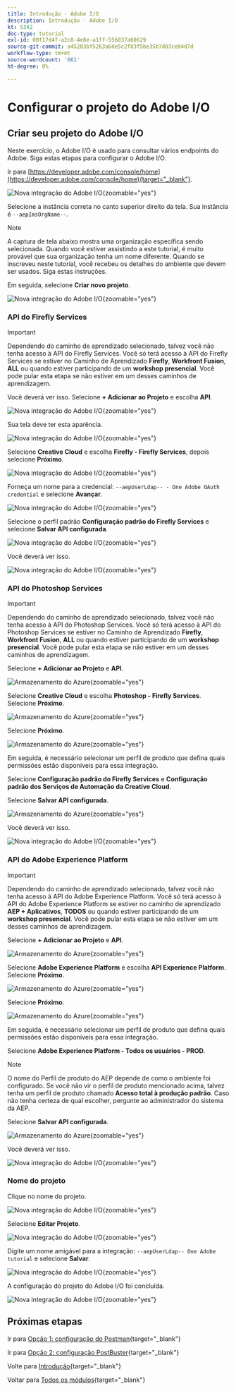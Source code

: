 ```yaml
---
title: Introdução - Adobe I/O
description: Introdução - Adobe I/O
kt: 5342
doc-type: tutorial
exl-id: 00f17d4f-a2c8-4e8e-a1ff-556037a60629
source-git-commit: a45283bf5263a6de5c2f83f5be35b7d03ce04d7d
workflow-type: tm+mt
source-wordcount: '661'
ht-degree: 0%

---
```


# Configurar o projeto do Adobe I/O

## Criar seu projeto do Adobe I/O

Neste exercício, o Adobe I/O é usado para consultar vários endpoints do Adobe. Siga estas etapas para configurar o Adobe I/O.

Ir para [https://developer.adobe.com/console/home](https://developer.adobe.com/console/home){target="_blank"}.

![Nova integração do Adobe I/O](./images/iohome.png){zoomable="yes"}

Selecione a instância correta no canto superior direito da tela. Sua instância é `--aepImsOrgName--`.

>[!NOTE]
>
> A captura de tela abaixo mostra uma organização específica sendo selecionada. Quando você estiver assistindo a este tutorial, é muito provável que sua organização tenha um nome diferente. Quando se inscreveu neste tutorial, você recebeu os detalhes do ambiente que devem ser usados. Siga estas instruções.

Em seguida, selecione **Criar novo projeto**.

![Nova integração do Adobe I/O](./images/iocomp.png){zoomable="yes"}

### API do Firefly Services

>[!IMPORTANT]
>
>Dependendo do caminho de aprendizado selecionado, talvez você não tenha acesso à API do Firefly Services. Você só terá acesso à API do Firefly Services se estiver no Caminho de Aprendizado **Firefly**, **Workfront Fusion**, **ALL** ou quando estiver participando de um **workshop presencial**. Você pode pular esta etapa se não estiver em um desses caminhos de aprendizagem.

Você deverá ver isso. Selecione **+ Adicionar ao Projeto** e escolha **API**.

![Nova integração do Adobe I/O](./images/adobe_io_access_api.png){zoomable="yes"}

Sua tela deve ter esta aparência.

![Nova integração do Adobe I/O](./images/api1.png){zoomable="yes"}

Selecione **Creative Cloud** e escolha **Firefly - Firefly Services**, depois selecione **Próximo**.

![Nova integração do Adobe I/O](./images/api3.png){zoomable="yes"}

Forneça um nome para a credencial: `--aepUserLdap-- - One Adobe OAuth credential` e selecione **Avançar**.

![Nova integração do Adobe I/O](./images/api4.png){zoomable="yes"}

Selecione o perfil padrão **Configuração padrão do Firefly Services** e selecione **Salvar API configurada**.

![Nova integração do Adobe I/O](./images/api9.png){zoomable="yes"}

Você deverá ver isso.

![Nova integração do Adobe I/O](./images/api10.png){zoomable="yes"}

### API do Photoshop Services

>[!IMPORTANT]
>
>Dependendo do caminho de aprendizado selecionado, talvez você não tenha acesso à API do Photoshop Services. Você só terá acesso à API do Photoshop Services se estiver no Caminho de Aprendizado **Firefly**, **Workfront Fusion**, **ALL** ou quando estiver participando de um **workshop presencial**. Você pode pular esta etapa se não estiver em um desses caminhos de aprendizagem.

Selecione **+ Adicionar ao Projeto** e **API**.

![Armazenamento do Azure](./images/ps2.png){zoomable="yes"}

Selecione **Creative Cloud** e escolha **Photoshop - Firefly Services**. Selecione **Próximo**.

![Armazenamento do Azure](./images/ps3.png){zoomable="yes"}

Selecione **Próximo**.

![Armazenamento do Azure](./images/ps4.png){zoomable="yes"}

Em seguida, é necessário selecionar um perfil de produto que defina quais permissões estão disponíveis para essa integração.

Selecione **Configuração padrão do Firefly Services** e **Configuração padrão dos Serviços de Automação da Creative Cloud**.

Selecione **Salvar API configurada**.

![Armazenamento do Azure](./images/ps5.png){zoomable="yes"}

Você deverá ver isso.

![Nova integração do Adobe I/O](./images/ps7.png){zoomable="yes"}

### API do Adobe Experience Platform

>[!IMPORTANT]
>
>Dependendo do caminho de aprendizado selecionado, talvez você não tenha acesso à API do Adobe Experience Platform. Você só terá acesso à API do Adobe Experience Platform se estiver no caminho de aprendizado **AEP + Aplicativos**, **TODOS** ou quando estiver participando de um **workshop presencial**. Você pode pular esta etapa se não estiver em um desses caminhos de aprendizagem.

Selecione **+ Adicionar ao Projeto** e **API**.

![Armazenamento do Azure](./images/aep1.png){zoomable="yes"}

Selecione **Adobe Experience Platform** e escolha **API Experience Platform**. Selecione **Próximo**.

![Armazenamento do Azure](./images/aep2.png){zoomable="yes"}

Selecione **Próximo**.

![Armazenamento do Azure](./images/aep3.png){zoomable="yes"}

Em seguida, é necessário selecionar um perfil de produto que defina quais permissões estão disponíveis para essa integração.

Selecione **Adobe Experience Platform - Todos os usuários - PROD**.

>[!NOTE]
>
>O nome do Perfil de produto do AEP depende de como o ambiente foi configurado. Se você não vir o perfil de produto mencionado acima, talvez tenha um perfil de produto chamado **Acesso total à produção padrão**. Caso não tenha certeza de qual escolher, pergunte ao administrador do sistema da AEP.

Selecione **Salvar API configurada**.

![Armazenamento do Azure](./images/aep4.png){zoomable="yes"}

Você deverá ver isso.

![Nova integração do Adobe I/O](./images/aep5.png){zoomable="yes"}

### Nome do projeto

Clique no nome do projeto.

![Nova integração do Adobe I/O](./images/api13.png){zoomable="yes"}

Selecione **Editar Projeto**.

![Nova integração do Adobe I/O](./images/api14.png){zoomable="yes"}

Digite um nome amigável para a integração: `--aepUserLdap-- One Adobe tutorial` e selecione **Salvar**.

![Nova integração do Adobe I/O](./images/api15.png){zoomable="yes"}

A configuração do projeto do Adobe I/O foi concluída.

![Nova integração do Adobe I/O](./images/api16.png){zoomable="yes"}

## Próximas etapas

Ir para [Opção 1: configuração do Postman](./ex7.md){target="_blank"}

Ir para [Opção 2: configuração PostBuster](./ex8.md){target="_blank"}

Volte para [Introdução](./getting-started.md){target="_blank"}

Voltar para [Todos os módulos](./../../../overview.md){target="_blank"}
